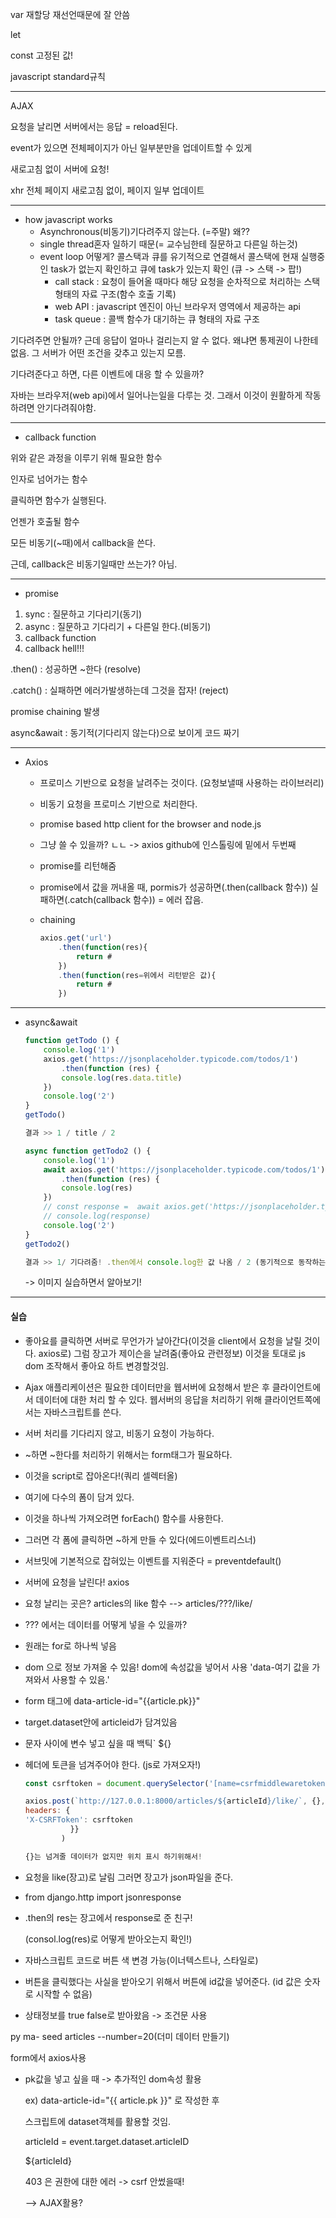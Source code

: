 var 재할당 재선언때문에 잘 안씀

let

const 고정된 값!

javascript standard규칙

------

AJAX

요청을 날리면 서버에서는 응답 = reload된다. 

event가 있으면 전체페이지가 아닌 일부분만을 업데이트할 수 있게

새로고침 없이 서버에 요청!

xhr 전체 페이지 새로고침 없이, 페이지 일부 업데이트

------

- how javascript works
  - Asynchronous(비동기)기다려주지 않는다. (=주말) 왜??
  - single thread혼자 일하기 때문(= 교수님한테 질문하고 다른일 하는것)
  - event loop 어떻게? 콜스택과 큐를 유기적으로 연결해서 콜스택에 현재 실행중인 task가 없는지 확인하고 큐에 task가 있는지 확인 (큐 -> 스택 -> 팝!)
    * call stack : 요청이 들어올 때마다 해당 요청을 순차적으로 처리하는 스택형태의 자료 구조(함수 호출 기록)
    * web API : javascript 엔진이 아닌 브라우저 영역에서 제공하는 api
    * task queue : 콜백 함수가 대기하는 큐 형태의 자료 구조

기다려주면 안될까? 근데 응답이 얼마나 걸리는지 알 수 없다. 왜냐면 통제권이 나한테 없음. 그 서버가 어떤 조건을 갖추고 있는지 모름. 

기다려준다고 하면, 다른 이벤트에 대응 할 수 있을까?

자바는 브라우저(web api)에서 일어나는일을 다루는 것. 그래서 이것이 원활하게 작동하려면 안기다려줘야함. 

------

- callback function

위와 같은 과정을 이루기 위해 필요한 함수 

인자로 넘어가는 함수

클릭하면 함수가 실행된다. 

언젠가 호출될 함수

모든 비동기(~때)에서 callback을 쓴다.

근데, callback은 비동기일때만 쓰는가? 아님. 

------

- promise

1. sync : 질문하고 기다리기(동기)
2. async : 질문하고 기다리기 + 다른일 한다.(비동기)
3. callback function
4. callback hell!!!

.then() : 성공하면 ~한다 (resolve)

.catch() : 실패하면 에러가발생하는데 그것을 잡자! (reject)

promise chaining 발생

async&await : 동기적(기다리지 않는다)으로 보이게 코드 짜기

------

- Axios

  - 프로미스 기반으로 요청을 날려주는 것이다. (요청보낼때 사용하는 라이브러리)

  - 비동기 요청을 프로미스 기반으로 처리한다. 

  - promise based http client for the browser and node.js

  - 그냥 쓸 수 있을까? ㄴㄴ -> axios github에 인스톨링에 밑에서 두번째

  - promise를 리턴해줌

  - promise에서 값을 꺼내올 때, pormis가 성공하면(.then(callback 함수)) 실패하면(.catch(callback 함수)) = 에러 잡음.

  - chaining

    ```javascript
    axios.get('url')
    	.then(function(res){
        	return #
    	})
    	.then(function(res=위에서 리턴받은 값){ 
        	return #
    	})
    
    ```



-------------

* async&await

  ```javascript
  function getTodo () {
      console.log('1')
      axios.get('https://jsonplaceholder.typicode.com/todos/1')
          .then(function (res) {
          console.log(res.data.title)
      })
      console.log('2')
  }
  getTodo()
  
  결과 >> 1 / title / 2
  ```

  ```javascript
  async function getTodo2 () {
      console.log('1')
      await axios.get('https://jsonplaceholder.typicode.com/todos/1')
          .then(function (res) {
          console.log(res)
      })
      // const response =  await axios.get('https://jsonplaceholder.typicode.com/todos/1')
      // console.log(response)
      console.log('2')
  }
  getTodo2()
  
  결과 >> 1/ 기다려줌! .then에서 console.log한 값 나옴 / 2 (동기적으로 동작하는 것처럼 보이도록 해줌)
  ```

  -> 이미지 실습하면서 알아보기!

  

---------------------------------------------

#### 실습

* 좋아요를 클릭하면 서버로 무언가가 날아간다(이것을 client에서 요청을 날릴 것이다. axios로) 그럼 장고가 제이슨을 날려줌(좋아요 관련정보) 이것을 토대로 js dom 조작해서 좋아요 하트 변경할것임.

* Ajax 애플리케이션은 필요한 데이터만을 웹서버에 요청해서 받은 후 클라이언트에서 데이터에 대한 처리 할 수 있다. 웹서버의 응답을 처리하기 위해 클라이언트쪽에서는 자바스크립트를 쓴다. 

* 서버 처리를 기다리지 않고, 비동기 요청이 가능하다. 

* ~하면 ~한다를 처리하기 위해서는 form태그가 필요하다.

* 이것을 script로 잡아온다!(쿼리 셀렉터올)

* 여기에 다수의 폼이 담겨 있다.

* 이것을 하나씩 가져오려면 forEach() 함수를 사용한다. 

* 그러면 각 폼에 클릭하면 ~하게 만들 수 있다(에드이벤트리스너)

* 서브밋에 기본적으로 잡혀있는 이벤트를 지워준다 = preventdefault()

* 서버에 요청을 날린다! axios

* 요청 날리는 곳은? articles의 like 함수 --> articles/???/like/

* ??? 에서는 데이터를 어떻게 넣을 수 있을까?

* 원래는 for로 하나씩 넣음

* dom 으로 정보 가져올 수 있음! dom에 속성값을 넣어서 사용 'data-여기 값을 가져와서 사용할 수 있음.'

* form 태그에 data-article-id="{{article.pk}}"

* <javascript> target.dataset안에 articleid가 담겨있음

* 문자 사이에 변수 넣고 싶을 때 백틱` ${} 

* 헤더에 토큰을 넘겨주어야 한다. (js로 가져오자!)

  ```javascript
  const csrftoken = document.querySelector('[name=csrfmiddlewaretoken]').value
  
  axios.post(`http://127.0.0.1:8000/articles/${articleId}/like/`, {}, {
  headers: {
  'X-CSRFToken': csrftoken
            }}
          )
  
  {}는 넘겨줄 데이터가 없지만 위치 표시 하기위해서!
  ```

* 요청을 like(장고)로 날림 그러면 장고가 json파일을 준다. 

* from django.http import jsonresponse

* .then의 res는 장고에서 response로 준 친구!

  (consol.log(res)로 어떻게 받아오는지 확인!)

* 자바스크립트 코드로 버튼 색 변경 가능(이너텍스트나, 스타일로)

* 버튼을 클릭했다는 사실을 받아오기 위해서 버튼에 id값을 넣어준다. (id 값은 숫자로 시작할 수 없음)

* 상태정보를 true false로 받아왔음 -> 조건문 사용









py ma- seed articles --number=20(더미 데이터 만들기)

form에서 axios사용



* pk값을 넣고 싶을 때 -> 추가적인 dom속성 활용

  ex) data-article-id="{{ article.pk }}" 로 작성한 후

  스크립트에 dataset객체를 활용할 것임.

  articleId = event.target.dataset.articleID

  ${articleId}

  403 은 권한에 대한 에러 -> csrf 안썼을때!

  --> AJAX활용?



